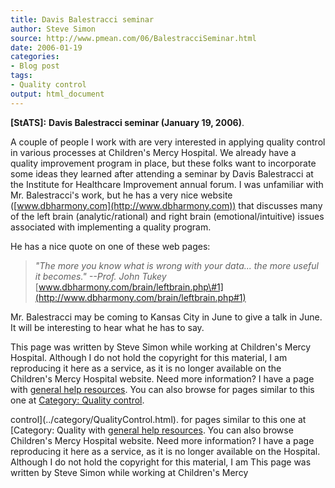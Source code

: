 ```yaml
---
title: Davis Balestracci seminar
author: Steve Simon
source: http://www.pmean.com/06/BalestracciSeminar.html
date: 2006-01-19
categories:
- Blog post
tags:
- Quality control
output: html_document
---
```

**[StATS]:** **Davis Balestracci seminar (January
19, 2006)**.

A couple of people I work with are very interested in applying quality
control in various processes at Children\'s Mercy Hospital. We already
have a quality improvement program in place, but these folks want to
incorporate some ideas they learned after attending a seminar by Davis
Balestracci at the Institute for Healthcare Improvement annual forum. I
was unfamiliar with Mr. Balestracci\'s work, but he has a very nice
website ([www.dbharmony.com](http://www.dbharmony.com)) that discusses
many of the left brain (analytic/rational) and right brain
(emotional/intuitive) issues associated with implementing a quality
program.

He has a nice quote on one of these web pages:

> *\"The more you know what is wrong with your data\... the more useful
> it becomes.\" \--Prof. John Tukey*
> [www.dbharmony.com/brain/leftbrain.php\#1](http://www.dbharmony.com/brain/leftbrain.php#1)

Mr. Balestracci may be coming to Kansas City in June to give a talk in
June. It will be interesting to hear what he has to say.

This page was written by Steve Simon while working at Children\'s Mercy
Hospital. Although I do not hold the copyright for this material, I am
reproducing it here as a service, as it is no longer available on the
Children\'s Mercy Hospital website. Need more information? I have a page
with [general help resources](../GeneralHelp.html). You can also browse
for pages similar to this one at [Category: Quality
control](../category/QualityControl.html).
<!---More--->
control](../category/QualityControl.html).
for pages similar to this one at [Category: Quality
with [general help resources](../GeneralHelp.html). You can also browse
Children\'s Mercy Hospital website. Need more information? I have a page
reproducing it here as a service, as it is no longer available on the
Hospital. Although I do not hold the copyright for this material, I am
This page was written by Steve Simon while working at Children\'s Mercy

<!---Do not use
**[StATS]:** **Davis Balestracci seminar (January
This page was written by Steve Simon while working at Children\'s Mercy
Hospital. Although I do not hold the copyright for this material, I am
reproducing it here as a service, as it is no longer available on the
Children\'s Mercy Hospital website. Need more information? I have a page
with [general help resources](../GeneralHelp.html). You can also browse
for pages similar to this one at [Category: Quality
control](../category/QualityControl.html).
--->

